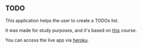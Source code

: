 ## TODO

This application helps the user to create a TODOs list.

It was made for study purposes, and it's based on [this](https://youtu.be/qvBZevK1HPo) course.

You can access the live app via [heroku](https://todo-list-app-00.herokuapp.com/).